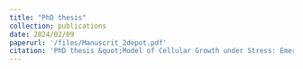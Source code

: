 ```yaml
---
title: "PhD thesis"
collection: publications
date: 2024/02/09
paperurl: '/files/Manuscrit_2depot.pdf'
citation: 'PhD thesis &quot;Model of Cellular Growth under Stress: Emergence of Heterogeneity and Impact of the Environment.&quot;'
---
```

